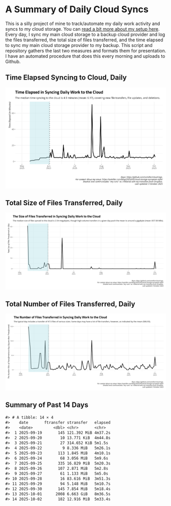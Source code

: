 # A Summary of Daily Cloud Syncs

This is a silly project of mine to track/automate my daily work activity
and syncs to my cloud storage. You can [read a bit more about my setup
here](https://svmiller.com/blog/2025/05/cloud-storage-european-style/).
Every day, I sync my main cloud storage to a backup cloud provider and
log the files transferred, the total size of files transferred, and the
time elapsed to sync my main cloud storage provider to my backup. This
script and repository gathers the last two measures and formats them for
presentation. I have an automated procedure that does this every morning
and uploads to Github.

## Time Elapsed Syncing to Cloud, Daily

![](time-elapsed.png)

## Total Size of Files Transferred, Daily

![](size-transferred.png)

## Total Number of Files Transferred, Daily

![](files-transferred.png)

## Summary of Past 14 Days

    #> # A tibble: 14 × 4
    #>    date       ftransfer stransfer   elapsed
    #>    <date>         <dbl> <chr>       <chr>  
    #>  1 2025-09-19       145 121.392 MiB 4m37.2s
    #>  2 2025-09-20        10 13.771 KiB  4m44.8s
    #>  3 2025-09-21        27 314.652 KiB 5m1.5s 
    #>  4 2025-09-22         9 8.336 MiB   5m26.1s
    #>  5 2025-09-23       113 1.845 MiB   4m10.1s
    #>  6 2025-09-24        68 3.056 MiB   5m9.6s 
    #>  7 2025-09-25       335 16.829 MiB  5m20.3s
    #>  8 2025-09-26       107 2.871 MiB   5m2.8s 
    #>  9 2025-09-27        61 1.133 MiB   5m5.0s 
    #> 10 2025-09-28        16 83.616 MiB  3m51.3s
    #> 11 2025-09-29        94 5.148 MiB   5m10.7s
    #> 12 2025-09-30       145 7.854 MiB   5m18.4s
    #> 13 2025-10-01      2008 6.663 GiB   8m36.5s
    #> 14 2025-10-02       182 12.916 MiB  5m33.4s
